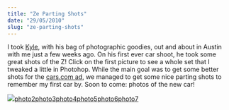 ```yaml
---
title: "Ze Parting Shots"
date: "29/05/2010"
slug: "ze-parting-shots"
---
```


I took [Kyle](http://aquaether.com/blog/), with his bag of photographic goodies, out and about in Austin with me just a few weeks ago. On his first ever car shoot, he took some great shots of the Z! Click on the first picture to see a whole set that I tweaked a little in Photohop. While the main goal was to get some better shots for the [cars.com ad](http://www.cars.com/go/search/fsbo_search.jsp?affiliateadid=4776003&affiliate=national), we managed to get some nice parting shots to remember my first car by. Soon to come: photos of the new car!

[![](garage-520x345.jpg)](http://www.simpixelated.com/iD0cGV/wp-content/uploads/2010/05/garage.jpg)[photo2](http://www.simpixelated.com/iD0cGV/wp-content/uploads/2010/05/drive3.jpg)[photo3](http://www.simpixelated.com/iD0cGV/wp-content/uploads/2010/05/drive2.jpg)[photo4](http://www.simpixelated.com/iD0cGV/wp-content/uploads/2010/05/bluesky.jpg)[photo5](http://www.simpixelated.com/iD0cGV/wp-content/uploads/2010/05/3602.jpg)[photo6](http://www.simpixelated.com/iD0cGV/wp-content/uploads/2010/05/360.jpg)[photo7](http://www.simpixelated.com/iD0cGV/wp-content/uploads/2010/05/sunset.2jpg.jpg)